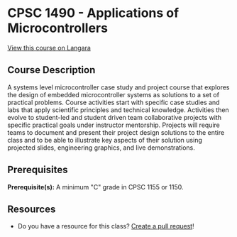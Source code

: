# CPSC 1490 - Applications of Microcontrollers

[View this course on Langara](https://langara.ca/programs-and-courses/courses/CPSC/1490.html)

## Course Description

A systems level microcontroller case study and project course that explores the design of embedded microcontroller systems as solutions to a set of practical problems. Course activities start with specific case studies and labs that apply scientific principles and technical knowledge. Activities then evolve to student-led and student driven team collaborative projects with specific practical goals under instructor mentorship. Projects will require teams to document and present their project design solutions to the entire class and to be able to illustrate key aspects of their solution using projected slides, engineering graphics, and live demonstrations.

## Prerequisites

**Prerequisite(s):** A minimum "C" grade in CPSC 1155 or 1150.

## Resources

- Do you have a resource for this class? [Create a pull request](https://github.com/langaracs/course-resources/compare)!
